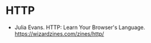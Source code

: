 # HTTP

-  Julia Evans. HTTP: Learn Your Browser's Language.
   https://wizardzines.com/zines/http/ 
